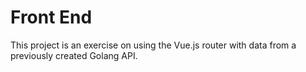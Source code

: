 # Front End

This project is an exercise on using the Vue.js router with data from a previously created Golang API.

